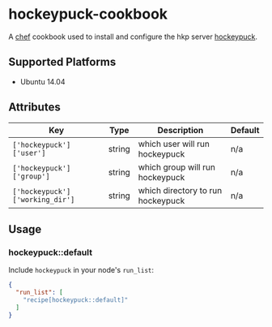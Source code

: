 # hockeypuck-cookbook

A [chef](chef.io) cookbook used to install and configure the hkp server
[hockeypuck](hockeypuck.github.io).

## Supported Platforms

- Ubuntu 14.04

## Attributes

| Key | Type | Description | Default |
| --- | --- | --- | --- |
| `['hockeypuck']['user']` | string | which user will run hockeypuck | n/a |
| `['hockeypuck']['group']` | string | which group will run hockeypuck | n/a |
| `['hockeypuck']['working_dir']` | string | which directory to run hockeypuck | n/a |

## Usage

### hockeypuck::default

Include `hockeypuck` in your node's `run_list`:

```json
{
  "run_list": [
    "recipe[hockeypuck::default]"
  ]
}
```
